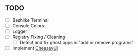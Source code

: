 ﻿## TODO
- [ ] Bashlike Terminal
- [ ] Console Colors
- [ ] Logger
- [ ] Registry Fixing / Cleaning
    - [ ] Detect and fix ghost apps in "add or remove programs"
- [ ] Implement [CheeseyUI](http://github.com/CraigCraig/CheeseyUI)